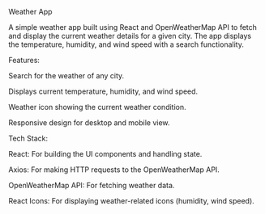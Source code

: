 Weather App

A simple weather app built using React and OpenWeatherMap API to fetch and display the current weather details for a given city. The app displays the temperature, humidity, and wind speed with a search functionality.

Features:

Search for the weather of any city.

Displays current temperature, humidity, and wind speed.

Weather icon showing the current weather condition.

Responsive design for desktop and mobile view.

Tech Stack:

React: For building the UI components and handling state.

Axios: For making HTTP requests to the OpenWeatherMap API.

OpenWeatherMap API: For fetching weather data.

React Icons: For displaying weather-related icons (humidity, wind speed).
